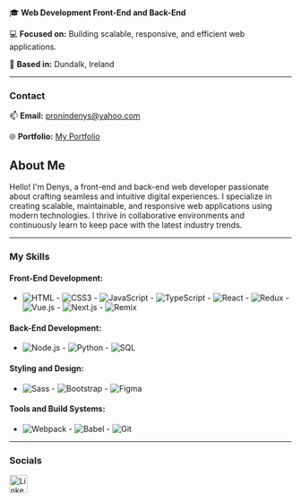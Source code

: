 🎓 **Web Development Front-End and Back-End**  

💻 **Focused on:** Building scalable, responsive, and efficient web applications.  

📍 **Based in:** Dundalk, Ireland  

---

### Contact

📫 **Email:** [pronindenys@yahoo.com](mailto:pronindenys@yahoo.com)  

🌐 **Portfolio:** [My Portfolio](https://www.pronindenys.com)

## About Me

Hello! I'm Denys, a front-end and back-end web developer passionate about crafting seamless and intuitive digital experiences. I specialize in creating scalable, maintainable, and responsive web applications using modern technologies. I thrive in collaborative environments and continuously learn to keep pace with the latest industry trends.

---

### My Skills

#### Front-End Development:
- ![HTML](https://img.shields.io/badge/HTML-E34F26?style=for-the-badge&logo=html5&logoColor=white) - ![CSS3](https://img.shields.io/badge/CSS-1572B6?style=for-the-badge&logo=css3&logoColor=white) - ![JavaScript](https://img.shields.io/badge/JavaScript-F7DF1E?style=for-the-badge&logo=javascript&logoColor=black) - ![TypeScript](https://img.shields.io/badge/TypeScript-007ACC?style=for-the-badge&logo=typescript&logoColor=white) - ![React](https://img.shields.io/badge/React-61DAFB?style=for-the-badge&logo=react&logoColor=black) - ![Redux](https://img.shields.io/badge/Redux-764ABC?style=for-the-badge&logo=redux&logoColor=white) - ![Vue.js](https://img.shields.io/badge/Vue.js-4FC08D?style=for-the-badge&logo=vuedotjs&logoColor=white) - ![Next.js](https://img.shields.io/badge/Next.js-000000?style=for-the-badge&logo=nextdotjs&logoColor=white) - ![Remix](https://img.shields.io/badge/Remix-FF3D00?style=for-the-badge&logo=remix&logoColor=white)

#### Back-End Development:
- ![Node.js](https://img.shields.io/badge/Node.js-339933?style=for-the-badge&logo=nodedotjs&logoColor=white) - ![Python](https://img.shields.io/badge/Python-3776AB?style=for-the-badge&logo=python&logoColor=white) - ![SQL](https://img.shields.io/badge/SQL-4479A1?style=for-the-badge&logo=mysql&logoColor=white)

#### Styling and Design:
- ![Sass](https://img.shields.io/badge/Sass-CC6699?style=for-the-badge&logo=sass&logoColor=white) - ![Bootstrap](https://img.shields.io/badge/Bootstrap-563D7C?style=for-the-badge&logo=bootstrap&logoColor=white) - ![Figma](https://img.shields.io/badge/Figma-F24E1E?style=for-the-badge&logo=figma&logoColor=white)

#### Tools and Build Systems:
- ![Webpack](https://img.shields.io/badge/Webpack-8DD6F9?style=for-the-badge&logo=webpack&logoColor=black) - ![Babel](https://img.shields.io/badge/Babel-F9DC3E?style=for-the-badge&logo=babel&logoColor=black) - ![Git](https://img.shields.io/badge/Git-F05032?style=for-the-badge&logo=git&logoColor=white)

---

### Socials

<p align="left">
<a href="https://www.linkedin.com/in/denys-pronin-b00a872b0/" target="_blank" rel="noreferrer">
  <img src="https://raw.githubusercontent.com/danielcranney/readme-generator/main/public/icons/socials/linkedin.svg" width="32" height="32" alt="LinkedIn" />
</a>
</p>


